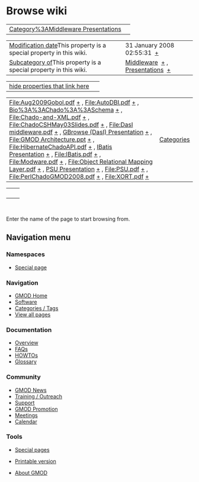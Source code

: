



<span id="top"></span>




# <span dir="auto">Browse wiki</span>






|  |  |
|----|----|
| [Category%3AMiddleware Presentations](/wiki/Category%3AMiddleware_Presentations "Category%3AMiddleware Presentations") |  |

|  |  |
|----|----|
| <span class="smw-highlighter" data-type="1" state="inline" data-title="Property"><span class="smwbuiltin">[Modification date](/wiki/Property:Modification_date "Property:Modification date")</span><span class="smwttcontent">This property is a special property in this wiki.</span></span> | <span class="smwb-value">31 January 2008 02:55:31  <span class="smwsearch">[+](/wiki/Special%3ASearchByProperty/Modification-20date/31-20January-202008-2002:55:31 "Special%3ASearchByProperty/Modification-20date/31-20January-202008-2002:55:31")</span></span> |
| <span class="smw-highlighter" data-type="1" state="inline" data-title="Property"><span class="smwbuiltin">[Subcategory of](/wiki/Property:Subcategory_of "Property:Subcategory of")</span><span class="smwttcontent">This property is a special property in this wiki.</span></span> | <span class="smwb-value">[Middleware](/wiki/Category%3AMiddleware "Category%3AMiddleware")  <span class="smwsearch">[+](/wiki/Special%3ASearchByProperty/Subcategory-20of/Middleware "Special%3ASearchByProperty/Subcategory-20of/Middleware")</span></span> , <span class="smwb-value">[Presentations](/wiki/Category%3APresentations "Category%3APresentations")  <span class="smwsearch">[+](/wiki/Special%3ASearchByProperty/Subcategory-20of/Presentations "Special%3ASearchByProperty/Subcategory-20of/Presentations")</span></span> |

<span id="smw_browse_incoming"></span>

|  |  |
|----|----|
| [hide properties that link here](/mediawiki/index.php?title=Special:Browse&offset=0&dir=out&article=Category%3AMiddleware+Presentations)  |  |

|  |  |
|----|----|
| <span class="smwb-ivalue">[File:Aug2009Gobol.pdf](/wiki/File:Aug2009Gobol.pdf "File:Aug2009Gobol.pdf") <span class="smwbrowse">[+](/wiki/Special%3ABrowse/File:Aug2009Gobol.pdf "Special%3ABrowse/File:Aug2009Gobol.pdf")</span></span> , <span class="smwb-ivalue">[File:AutoDBI.pdf](/wiki/File:AutoDBI.pdf "File:AutoDBI.pdf") <span class="smwbrowse">[+](/wiki/Special%3ABrowse/File:AutoDBI.pdf "Special%3ABrowse/File:AutoDBI.pdf")</span></span> , <span class="smwb-ivalue">[Bio%3A%3AChado%3A%3ASchema](/wiki/Bio%3A%3AChado%3A%3ASchema "Bio%3A%3AChado%3A%3ASchema") <span class="smwbrowse">[+](/wiki/Special%3ABrowse/Bio%3A%3AChado%3A%3ASchema "Special%3ABrowse/Bio%3A%3AChado%3A%3ASchema")</span></span> , <span class="smwb-ivalue">[File:Chado-and-XML.pdf](/wiki/File:Chado-and-XML.pdf "File:Chado-and-XML.pdf") <span class="smwbrowse">[+](/wiki/Special%3ABrowse/File:Chado-2Dand-2DXML.pdf "Special%3ABrowse/File:Chado-2Dand-2DXML.pdf")</span></span> , <span class="smwb-ivalue">[File:ChadoCSHMay03Slides.pdf](/wiki/File:ChadoCSHMay03Slides.pdf "File:ChadoCSHMay03Slides.pdf") <span class="smwbrowse">[+](/wiki/Special%3ABrowse/File:ChadoCSHMay03Slides.pdf "Special%3ABrowse/File:ChadoCSHMay03Slides.pdf")</span></span> , <span class="smwb-ivalue">[File:DasI middleware.pdf](/wiki/File:DasI_middleware.pdf "File:DasI middleware.pdf") <span class="smwbrowse">[+](/wiki/Special%3ABrowse/File:DasI-20middleware.pdf "Special%3ABrowse/File:DasI-20middleware.pdf")</span></span> , <span class="smwb-ivalue">[GBrowse (DasI) Presentation](/wiki/GBrowse_(DasI)_Presentation "GBrowse (DasI) Presentation") <span class="smwbrowse">[+](/wiki/Special%3ABrowse/GBrowse-20(DasI)-20Presentation "Special%3ABrowse/GBrowse-20(DasI)-20Presentation")</span></span> , <span class="smwb-ivalue">[File:GMOD Architecture.ppt](/wiki/File:GMOD_Architecture.ppt "File:GMOD Architecture.ppt") <span class="smwbrowse">[+](/wiki/Special%3ABrowse/File:GMOD-20Architecture.ppt "Special%3ABrowse/File:GMOD-20Architecture.ppt")</span></span> , <span class="smwb-ivalue">[File:HibernateChadoAPI.pdf](/wiki/File:HibernateChadoAPI.pdf "File:HibernateChadoAPI.pdf") <span class="smwbrowse">[+](/wiki/Special%3ABrowse/File:HibernateChadoAPI.pdf "Special%3ABrowse/File:HibernateChadoAPI.pdf")</span></span> , <span class="smwb-ivalue">[IBatis Presentation](/wiki/IBatis_Presentation "IBatis Presentation") <span class="smwbrowse">[+](/wiki/Special%3ABrowse/IBatis-20Presentation "Special%3ABrowse/IBatis-20Presentation")</span></span> , <span class="smwb-ivalue">[File:IBatis.pdf](/wiki/File:IBatis.pdf "File:IBatis.pdf") <span class="smwbrowse">[+](/wiki/Special%3ABrowse/File:IBatis.pdf "Special%3ABrowse/File:IBatis.pdf")</span></span> , <span class="smwb-ivalue">[File:Modware.pdf](/wiki/File:Modware.pdf "File:Modware.pdf") <span class="smwbrowse">[+](/wiki/Special%3ABrowse/File:Modware.pdf "Special%3ABrowse/File:Modware.pdf")</span></span> , <span class="smwb-ivalue">[File:Object Relational Mapping Layer.pdf](/wiki/File:Object_Relational_Mapping_Layer.pdf "File:Object Relational Mapping Layer.pdf") <span class="smwbrowse">[+](/wiki/Special%3ABrowse/File:Object-20Relational-20Mapping-20Layer.pdf "Special%3ABrowse/File:Object-20Relational-20Mapping-20Layer.pdf")</span></span> , <span class="smwb-ivalue">[PSU Presentation](/wiki/PSU_Presentation "PSU Presentation") <span class="smwbrowse">[+](/wiki/Special%3ABrowse/PSU-20Presentation "Special%3ABrowse/PSU-20Presentation")</span></span> , <span class="smwb-ivalue">[File:PSU.pdf](/wiki/File:PSU.pdf "File:PSU.pdf") <span class="smwbrowse">[+](/wiki/Special%3ABrowse/File:PSU.pdf "Special%3ABrowse/File:PSU.pdf")</span></span> , <span class="smwb-ivalue">[File:PerlChadoGMOD2008.pdf](/wiki/File:PerlChadoGMOD2008.pdf "File:PerlChadoGMOD2008.pdf") <span class="smwbrowse">[+](/wiki/Special%3ABrowse/File:PerlChadoGMOD2008.pdf "Special%3ABrowse/File:PerlChadoGMOD2008.pdf")</span></span> , <span class="smwb-ivalue">[File:XORT.pdf](/wiki/File:XORT.pdf "File:XORT.pdf") <span class="smwbrowse">[+](/wiki/Special%3ABrowse/File:XORT.pdf "Special%3ABrowse/File:XORT.pdf")</span></span> | [Categories](/wiki/Special%3ACategories "Special%3ACategories") |

|     |     |
|-----|-----|
|     |     |

 

Enter the name of the page to start browsing from.  








## Navigation menu



### Namespaces

- <span id="ca-nstab-special">[Special
  page](/wiki/Special%3ABrowse/Category%3AMiddleware_Presentations "This is a special page, you cannot edit the page itself")</span>


### 






### Navigation



- <span id="n-GMOD-Home">[GMOD Home](/wiki/Main_Page)</span>
- <span id="n-Software">[Software](/wiki/GMOD_Components)</span>
- <span id="n-Categories-.2F-Tags">[Categories /
  Tags](/wiki/Categories)</span>
- <span id="n-View-all-pages">[View all
  pages](/wiki/Special:AllPages)</span>




### Documentation



- <span id="n-Overview">[Overview](/wiki/Overview)</span>
- <span id="n-FAQs">[FAQs](/wiki/Category%3AFAQ)</span>
- <span id="n-HOWTOs">[HOWTOs](/wiki/Category%3AHOWTO)</span>
- <span id="n-Glossary">[Glossary](/wiki/Glossary)</span>




### Community



- <span id="n-GMOD-News">[GMOD News](/wiki/GMOD_News)</span>
- <span id="n-Training-.2F-Outreach">[Training /
  Outreach](/wiki/Training_and_Outreach)</span>
- <span id="n-Support">[Support](/wiki/Support)</span>
- <span id="n-GMOD-Promotion">[GMOD
  Promotion](/wiki/GMOD_Promotion)</span>
- <span id="n-Meetings">[Meetings](/wiki/Meetings)</span>
- <span id="n-Calendar">[Calendar](/wiki/Calendar)</span>




### Tools



- <span id="t-specialpages"><a href="/wiki/Special%3ASpecialPages" accesskey="q"
  title="A list of all special pages [q]">Special pages</a></span>
- <span id="t-print"><a
  href="/mediawiki/index.php?title=Special%3ABrowse/Category%3AMiddleware_Presentations&amp;printable=yes"
  rel="alternate" accesskey="p"
  title="Printable version of this page [p]">Printable version</a></span>





- <span id="footer-places-about">[About
  GMOD](/wiki/GMOD%3AAbout "GMOD%3AAbout")</span>

<!-- -->




